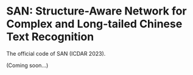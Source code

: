 # SAN: Structure-Aware Network for Complex and Long-tailed Chinese Text Recognition

The official code of SAN (ICDAR 2023).

(Coming soon...)

